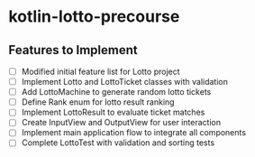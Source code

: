 # kotlin-lotto-precourse


##  Features to Implement

- [ ] Modified initial feature list for Lotto project
- [ ] Implement Lotto and LottoTicket classes with validation
- [ ] Add LottoMachine to generate random lotto tickets
- [ ] Define Rank enum for lotto result ranking
- [ ] Implement LottoResult to evaluate ticket matches
- [ ] Create InputView and OutputView for user interaction
- [ ] Implement main application flow to integrate all components
- [ ] Complete LottoTest with validation and sorting tests
